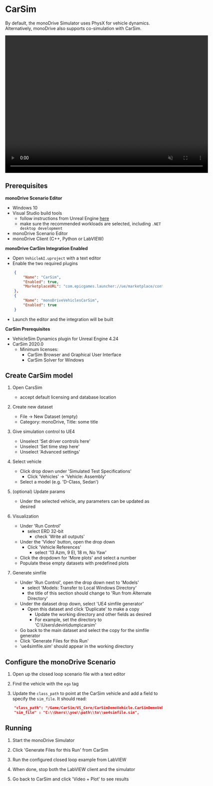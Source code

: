 # CarSim

By default, the monoDrive Simulator uses PhysX for vehicle dynamics. Alternatively, monoDrive also supports co-simulation with CarSim.

<div class="img_container">
  <video width=650px height=440px muted controls autoplay loop>
    <source src="https://cdn.monodrive.io/readthedocs/monodrive_carsim_cosimulation.mp4" type="video/mp4">
  </video>
</div>

## Prerequisites

**monoDrive Scenario Editor**

- Windows 10
- Visual Studio build tools
    - follow instructions from Unreal Engine [here](https://docs.unrealengine.com/en-US/Programming/Development/VisualStudioSetup/index.html)
    - make sure the recommended workloads are selected, including `.NET desktop development`
- monoDrive Scenario Editor
- monoDrive Client (C++, Python or LabVIEW)

**monoDrive CarSim Integration Enabled**

- Open `VehicleAI.uproject` with a text editor
- Enable the two required plugins

```json
    {
        "Name": "CarSim",
        "Enabled": true,
        "MarketplaceURL": "com.epicgames.launcher://ue/marketplace/content/2d712649ca864c80812da7b5252f5608"
    },
    {
        "Name": "monoDriveVehiclesCarSim",
        "Enabled": true
    }
```
- Launch the editor and the integration will be built

**CarSim Prerequisites**

- VehicleSim Dynamics plugin for Unreal Engine 4.24
- CarSim 2020.0
    - Minimum licenses:
        - CarSim Browser and Graphical User Interface
        - CarSim Solver for Windows


## Create CarSim model

1. Open CarsSim
    - accept default licensing and database location

1. Create new dataset
    - File → New Dataset (empty)
    - Category: monoDrive, Title: some title

1. Give simulation control to UE4
    - Unselect 'Set driver controls here'
    - Unselect 'Set time step here'
    - Unselect 'Advanced settings'

1. Select vehicle
    - Click drop down under 'Simulated Test Specifications'
        - Click 'Vehicles' → 'Vehicle: Assembly'
    - Select a model (e.g. 'D-Class, Sedan')
    
1. (optional) Update params 
    - Under the selected vehicle, any parameters can be updated as desired
    

1. Visualization
    - Under 'Run Control'
        - select ERD 32-bit 
            - check 'Write all outputs'
    - Under the 'Video' button, open the drop down
        - Click 'Vehicle References'
            - select '13 Azm, 9 El, 18 m, No Yaw'
    - Click the dropdown for 'More plots' and select a number
    - Populate these empty datasets with predefined plots


1. Generate simfile
    - Under 'Run Control', open the drop down next to 'Models' 
        - select 'Models: Transfer to Local Windows Directory'
        - the title of this section should change to 'Run from Alternate Directory'
    - Under the dataset drop down, select 'UE4 simfile generator'
        - Open this dataset and click 'Duplicate' to make a copy
            - Update the working directory and other fields as desired
            - For example, set the directory to 'C:\Users\devin\dump\carsim'
    - Go back to the main dataset and select the copy for the simfile generator
    - Click 'Generate Files for this Run'
    - 'ue4simfile.sim' should appear in the working directory


## Configure the monoDrive Scenario

1.  Open up the closed loop scenario file with a text editor

1.  Find the vehicle with the `ego` tag

1. Update the `class_path` to point at the CarSim vehicle and add a field to specify the `sim_file`. It should read:

```json
    "class_path": "/Game/CarSim/VS_Core/CarSimDemoVehicle.CarSimDemoVehicle_C",
    "sim_file" : "C:\\Users\\you\\path\\to\\ue4simfile.sim",
```

## Running

1. Start the monoDrive Simulator

1. Click 'Generate Files for this Run' from CarSim

1. Run the configured closed loop example from LabVIEW

1. When done, stop both the LabVIEW client and the simulator

1. Go back to CarSim and click 'Video + Plot' to see results
